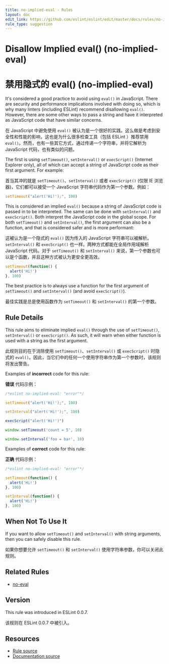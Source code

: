 ```yaml
---
title: no-implied-eval - Rules
layout: doc
edit_link: https://github.com/eslint/eslint/edit/master/docs/rules/no-implied-eval.md
rule_type: suggestion
---
```


<!-- Note: No pull requests accepted for this file. See README.md in the root directory for details. -->

# Disallow Implied eval() (no-implied-eval)

# 禁用隐式的 eval() (no-implied-eval)

It's considered a good practice to avoid using `eval()` in JavaScript. There are security and performance implications involved with doing so, which is why many linters (including ESLint) recommend disallowing `eval()`. However, there are some other ways to pass a string and have it interpreted as JavaScript code that have similar concerns.

在 JavaScript 中避免使用 `eval()` 被认为是一个很好的实践。这么做是考虑到安全性和性能的影响，这也是为什么很多检查工具（包括 ESLint ）推荐禁用 `eval()`。然而，也有一些其它方式，通过传递一个字符串，并将它解析为 JavaScript 代码，也有类似的问题。

The first is using `setTimeout()`, `setInterval()` or `execScript()` (Internet Explorer only), all of which can accept a string of JavaScript code as their first argument. For example:

首当其冲的就是 `setTimeout()`、`setInterval()` 或者 `execScript()` (仅限 IE 浏览器)，它们都可以接受一个 JavaScript 字符串代码作为第一个参数。例如：

```js
setTimeout("alert('Hi!');", 100)
```

This is considered an implied `eval()` because a string of JavaScript code is
passed in to be interpreted. The same can be done with `setInterval()` and `execScript()`. Both interpret the JavaScript code in the global scope. For both `setTimeout()` and `setInterval()`, the first argument can also be a function, and that is considered safer and is more performant:

这被认为是一个隐式的 `eval()` 因为传入的 JavaScript 字符串可以被解析。`setInterval()` 和 `execScript()` 也一样。两种方式都能在全局作用域解析 JavaScript 代码。对于 `setTimeout()` 和 `setInterval()` 来说，第一个参数也可以是个函数，并且这种方式被认为更安全更高效。

```js
setTimeout(function() {
  alert('Hi!')
}, 100)
```

The best practice is to always use a function for the first argument of `setTimeout()` and `setInterval()` (and avoid `execScript()`).

最佳实践是总是使用函数作为 `setTimeout()` 和 `setInterval()` 的第一个参数。

## Rule Details

This rule aims to eliminate implied `eval()` through the use of `setTimeout()`, `setInterval()` or `execScript()`. As such, it will warn when either function is used with a string as the first argument.

此规则目的在于消除使用 `setTimeout()`、`setInterval()` 或 `execScript()` 时隐式的 `eval()`。因此，当它们中的任何一个使用字符串作为第一个参数时，该规则将发出警告。

Examples of **incorrect** code for this rule:

**错误** 代码示例：

```js
/*eslint no-implied-eval: "error"*/

setTimeout("alert('Hi!');", 100)

setInterval("alert('Hi!');", 100)

execScript("alert('Hi!')")

window.setTimeout('count = 5', 10)

window.setInterval('foo = bar', 10)
```

Examples of **correct** code for this rule:

**正确** 代码示例：

```js
/*eslint no-implied-eval: "error"*/

setTimeout(function() {
  alert('Hi!')
}, 100)

setInterval(function() {
  alert('Hi!')
}, 100)
```

## When Not To Use It

If you want to allow `setTimeout()` and `setInterval()` with string arguments, then you can safely disable this rule.

如果你想要允许 `setTimeout()` 和 `setInterval()` 使用字符串参数，你可以关闭此规则。

## Related Rules

- [no-eval](https://cn.eslint.org/docs/rules/no-eval)

## Version

This rule was introduced in ESLint 0.0.7.

该规则在 ESLint 0.0.7 中被引入。

## Resources

- [Rule source](https://github.com/eslint/eslint/tree/master/lib/rules/no-implied-eval.js)
- [Documentation source](https://github.com/eslint/eslint/tree/master/docs/rules/no-implied-eval.md)
